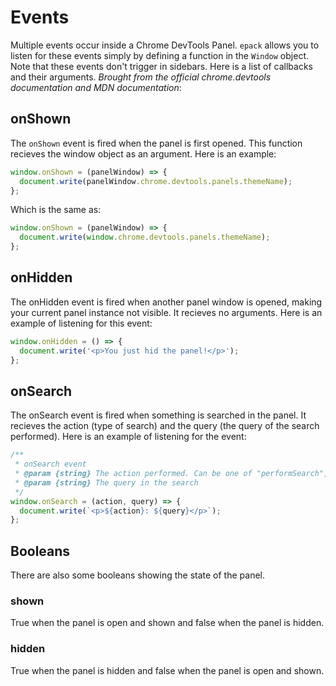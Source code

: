 # Events

Multiple events occur inside a Chrome DevTools Panel. `epack` allows you to listen for these events simply by defining a function in the `Window` object.
Note that these events don't trigger in sidebars.
Here is a list of callbacks and their arguments. _Brought from the official chrome.devtools documentation and MDN documentation_:

## onShown

The `onShown` event is fired when the panel is first opened. This function recieves the window object as an argument. Here is an example:

```js
window.onShown = (panelWindow) => {
  document.write(panelWindow.chrome.devtools.panels.themeName);
};
```

Which is the same as:

```js
window.onShown = (panelWindow) => {
  document.write(window.chrome.devtools.panels.themeName);
};
```

## onHidden

The onHidden event is fired when another panel window is opened, making your current panel instance not visible. It recieves no arguments.
Here is an example of listening for this event:

```js
window.onHidden = () => {
  document.write('<p>You just hid the panel!</p>');
};
```

## onSearch

The onSearch event is fired when something is searched in the panel. It recieves the action (type of search) and the query (the query of the search performed).
Here is an example of listening for the event:

```js
/**
 * onSearch event
 * @param {string} The action performed. Can be one of "performSearch", "cancelSearch", "nextSearchResult", "previousSearchResult"
 * @param {string} The query in the search
 */
window.onSearch = (action, query) => {
  document.write(`<p>${action}: ${query}</p>`);
};
```

## Booleans

There are also some booleans showing the state of the panel.

### shown

True when the panel is open and shown and false when the panel is hidden.

### hidden

True when the panel is hidden and false when the panel is open and shown.
